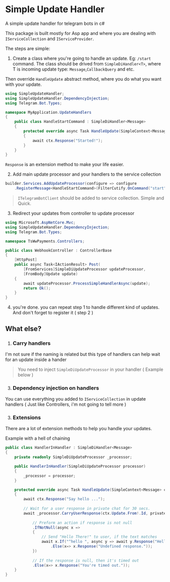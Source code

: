 # Simple Update Handler
A simple update handler for telegram bots in c#

This package is built mostly for Asp app and where you are dealing with `IServiceCollection` and
`IServiceProvider`.

The steps are simple:
1. Create a class where you're going to handle an update. Eg: `/start` command.
The class should be drived from `SimpleDiHandler<T>`, where T is incoming update type:
`Message`,`CallbackQuery` and etc.

Then override `HandleUpdate` abstract method, where you do what you want with your update.
```cs
using SimpleUpdateHandler;
using SimpleUpdateHandler.DependencyInjection;
using Telegram.Bot.Types;

namespace MyApplication.UpdateHandlers
{
    public class HandleStartCommand : SimpleDiHandler<Message>
    {
        protected override async Task HandleUpdate(SimpleContext<Message> ctx)
        {
            await ctx.Response("Started!");
        }
    }
}
```

`Response` is an extension method to make your life easier.

2. Add main update processor and your handlers to the service collection

```cs
builder.Services.AddUpdateProcessor(configure => configure
    .RegisterMessage<HandleStartCommand>(FilterCutify.OnCommand("start")));
```
> `ITelegramBotClient` should be added to service collection.
Simple and Quick.

3. Redirect your updates from controller to update processor

```cs
using Microsoft.AspNetCore.Mvc;
using SimpleUpdateHandler.DependencyInjection;
using Telegram.Bot.Types;

namespace TsWwPayments.Controllers;

public class WebhookController : ControllerBase
{
    [HttpPost]
    public async Task<IActionResult> Post(
        [FromServices]SimpleDiUpdateProcessor updateProcessor,
        [FromBody]Update update)
    {
        await updateProcessor.ProcessSimpleHandlerAsync(update);
        return Ok();
    }
}
```

4. you're done. you can repeat step 1 to handle different kind of updates.
And don't forget to register it ( step 2 )

## What else?
1. ### Carry handlers
I'm not sure if the naming is related but this type of handlers can help wait for an update inside a hander
> You need to inject `SimpleDiUpdateProcessor` in your handler ( Example below )

3. ### Dependency injection on handlers
You can use everything you added to `IServiceCollection` in update handlers ( Just like Controllers, i'm not going to tell more )

3. ### Extensions
There are a lot of extension methods to help you handle your updates.

Example with a hell of chaining
```cs
public class HandlerInHandler : SimpleDiHandler<Message>
{
    private readonly SimpleDiUpdateProcessor _processor;

    public HandlerInHandler(SimpleDiUpdateProcessor processor)
    {
        _processor = processor;
    }

    protected override async Task HandleUpdate(SimpleContext<Message> ctx)
    {
        await ctx.Response("Say hello ...");
        
        // Wait for a user response in private chat for 30 secs.
        await _processor.CarryUserResponse(ctx.Update.From!.Id, privateOnly: true)
             
            // Preform an action if response is not null
            .IfNotNull(async x =>
            {
                // Send "Hello There!" to user, if the text matches
                await x.If("^hello ", async y => await y.Response("Hello There!"))
                    .Else(x=> x.Response("Undefined response."));
            })
            
            // If the response is null, then it's timed out
            .Else(x=> x.Response("You're timed out."));
    }
}
```
